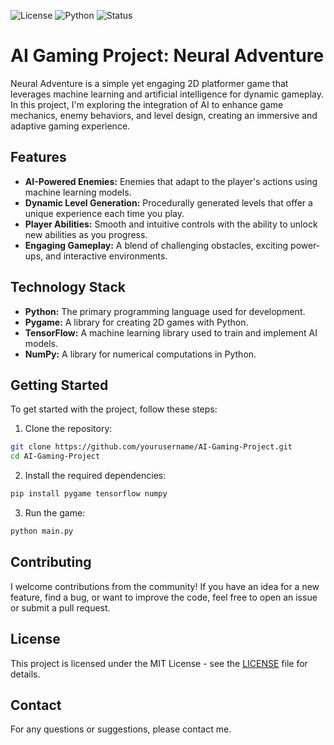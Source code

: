 ![License](https://img.shields.io/badge/license-MIT-blue.svg) ![Python](https://img.shields.io/badge/python-3.8%2B-blue) ![Status](https://img.shields.io/badge/status-concept-orange)

# AI Gaming Project: Neural Adventure

Neural Adventure is a simple yet engaging 2D platformer game that leverages machine learning and artificial intelligence for dynamic gameplay. In this project, I'm exploring the integration of AI to enhance game mechanics, enemy behaviors, and level design, creating an immersive and adaptive gaming experience.

## Features

- **AI-Powered Enemies:** Enemies that adapt to the player's actions using machine learning models.
- **Dynamic Level Generation:** Procedurally generated levels that offer a unique experience each time you play.
- **Player Abilities:** Smooth and intuitive controls with the ability to unlock new abilities as you progress.
- **Engaging Gameplay:** A blend of challenging obstacles, exciting power-ups, and interactive environments.

## Technology Stack

- **Python:** The primary programming language used for development.
- **Pygame:** A library for creating 2D games with Python.
- **TensorFlow:** A machine learning library used to train and implement AI models.
- **NumPy:** A library for numerical computations in Python.

## Getting Started

To get started with the project, follow these steps:

1. Clone the repository:

```bash
git clone https://github.com/yourusername/AI-Gaming-Project.git
cd AI-Gaming-Project
```

2. Install the required dependencies:

```bash
pip install pygame tensorflow numpy
```

3. Run the game:

```bash
python main.py
```

## Contributing

I welcome contributions from the community! If you have an idea for a new feature, find a bug, or want to improve the code, feel free to open an issue or submit a pull request.

## License

This project is licensed under the MIT License - see the [LICENSE](LICENSE) file for details.

## Contact

For any questions or suggestions, please contact me.